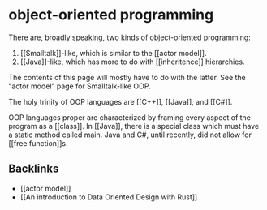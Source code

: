 # object-oriented programming

There are, broadly speaking, two kinds of object-oriented programming:

1.  [[Smalltalk]]-like, which is similar to the [[actor model]].
2.  [[Java]]-like, which has more to do with [[inheritence]] hierarchies.

The contents of this page will mostly have to do with the latter. See the &ldquo;actor model&rdquo; page for Smalltalk-like OOP.

The holy trinity of OOP languages are [[C++]], [[Java]], and [[C#]].

OOP languages proper are characterized by framing every aspect of the program as a [[class]]. In [[Java]], there is a special class which must have a static method called main. Java and C#, until recently, did not allow for [[free function]]s.


<a id="org9e3b212"></a>

## Backlinks

-   [[actor model]]
-   [[An introduction to Data Oriented Design with Rust]]
